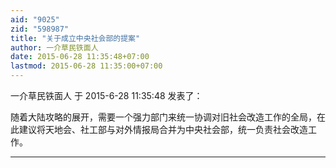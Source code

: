 ```yaml
---
aid: "9025"
zid: "598987"
title: "关于成立中央社会部的提案"
author: 一介草民铁面人
date: 2015-06-28 11:35:48+07:00
lastmod: 2015-06-28 11:35:00+07:00
---
```


一介草民铁面人 于 2015-6-28 11:35:48 发表了：

随着大陆攻略的展开，需要一个强力部门来统一协调对旧社会改造工作的全局，在此建议将天地会、社工部与对外情报局合并为中央社会部，统一负责社会改造工作。

---
